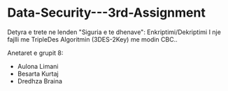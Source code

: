 # Data-Security---3rd-Assignment

Detyra e trete ne lenden "Siguria e te dhenave": Enkriptimi/Dekriptimi I nje fajlli me TripleDes Algoritmin (3DES-2Key) me modin CBC..

Anetaret e grupit 8:

- Aulona Limani
- Besarta Kurtaj
- Dredhza Braina
